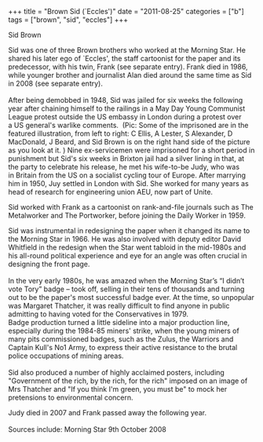 +++
title = "Brown Sid (`Eccles')"
date = "2011-08-25"
categories = ["b"]
tags = ["brown", "sid", "eccles"]
+++

Sid Brown

Sid was one of three Brown brothers who worked at the Morning Star. He shared his later ego of \`Eccles', the staff cartoonist for the paper and its predecessor, with his twin, Frank (see separate entry). Frank died in 1986, while younger brother and journalist Alan died around the same time as Sid in 2008 (see separate entry).  
   
After being demobbed in 1948, Sid was jailed for six weeks the following year after chaining himself to the railings in a May Day Young Communist League protest outside the US embassy in London during a protest over a US general's warlike comments.  (Pic: Some of the imprisoned are in the featured illustration, from left to right: C Ellis, A Lester, S Alexander, D MacDonald, J Beard, and Sid Brown is on the right hand side of the picture as you look at it. ) Nine ex-servicemen were imprisoned for a short period in punishment but Sid's six weeks in Brixton jail had a silver lining in that, at the party to celebrate his release, he met his wife-to-be Judy, who was in Britain from the US on a socialist cycling tour of Europe. After marrying him in 1950, Juy settled in London with Sid. She worked for many years as head of research for engineering union AEU, now part of Unite.

Sid worked with Frank as a cartoonist on rank-and-file journals such as The Metalworker and The Portworker, before joining the Daily Worker in 1959.

Sid was instrumental in redesigning the paper when it changed its name to the Morning Star in 1966. He was also involved with deputy editor David Whitfield in the redesign when the Star went tabloid in the mid-1980s and his all-round political experience and eye for an angle was often crucial in designing the front page.  
   
In the very early 1980s, he was amazed when the Morning Star’s “I didn’t vote Tory” badge – took off, selling in their tens of thousands and turning out to be the paper's most successful badge ever. At the time, so unpopular was Margaret Thatcher, it was really difficult to find anyone in public admitting to having voted for the Conservatives in 1979. 
   
Badge production turned a little sideline into a major production line, especially during the 1984-85 miners' strike, when the young miners of many pits commissioned badges, such as the Zulus, the Warriors and Captain Kull's No1 Army, to express their active resistance to the brutal police occupations of mining areas.  
   
Sid also produced a number of highly acclaimed posters, including "Government of the rich, by the rich, for the rich" imposed on an image of Mrs Thatcher and "If you think I'm green, you must be" to mock her pretensions to environmental concern.

Judy died in 2007 and Frank passed away the following year.  
   
Sources include: Morning Star 9th October 2008
